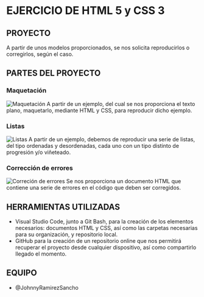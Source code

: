 # EJERCICIO DE HTML 5 y CSS 3
## PROYECTO
A partir de unos modelos proporcionados, se nos solicita reproducirlos o corregirlos, según el caso.
## PARTES DEL PROYECTO
### Maquetación
![Maquetación](http://www.johnnyramirez.es/f5/ejercicios-html5-css3-biografia-listas-errores/maquetacion.jpg)
A partir de un ejemplo, del cual se nos proporciona el texto plano, maquetarlo, mediante HTML y CSS, para reproducir dicho ejemplo.
### Listas
![Listas](http://www.johnnyramirez.es/f5/ejercicios-html5-css3-biografia-listas-errores/listas.jpg)
A partir de un ejemplo, debemos de reproducir una serie de listas, del tipo ordenadas y desordenadas, cada uno con un tipo distinto de progresión y/o viñeteado.
### Corrección de errores
![Correción de errores](http://www.johnnyramirez.es/f5/ejercicios-html5-css3-biografia-listas-errores/correcion-errores.jpg)
Se nos proporciona un documento HTML que contiene una serie de errores en el código que deben ser corregidos.
## HERRAMIENTAS UTILIZADAS
- Visual Studio Code, junto a Git Bash, para la creación de los elementos necesarios: documentos HTML y CSS, así como las carpetas necesarias para su organización, y repositorio local.
- GitHub para la creación de un repositorio online que nos permitirá recuperar el proyecto desde cualquier dispositivo, así como compartirlo llegado el momento.
## EQUIPO
- @JohnnyRamirezSancho